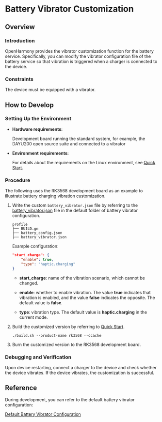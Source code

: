 # Battery Vibrator Customization

## Overview

### Introduction

OpenHarmony provides the vibrator customization function for the battery service. Specifically, you can modify the vibrator configuration file of the battery service so that vibration is triggered when a charger is connected to the device.

### Constraints

The device must be equipped with a vibrator.


## **How to Develop**

### Setting Up the Environment

- **Hardware requirements:**

  Development board running the standard system, for example, the DAYU200 open source suite and connected to a vibrator

- **Environment requirements:**

  For details about the requirements on the Linux environment, see [Quick Start](../quick-start/quickstart-overview.md).

### Procedure

The following uses the RK3568 development board as an example to illustrate battery charging vibration customization.

1. Write the custom `battery_vibrator.json` file by referring to the [battery_vibrator.json](https://gitee.com/openharmony/powermgr_battery_manager/blob/master/services/native/profile/battery_vibrator.json) file in the default folder of battery vibrator configuration. 

    ```text
    profile
    ├── BUILD.gn
    ├── battery_config.json
    ├── battery_vibrator.json
    ```

    Example configuration:

    ```json
    "start_charge": {
        "enable": true, 
        "type": "haptic.charging"
    }
    ```
   - **start_charge**: name of the vibration scenario, which cannot be changed.

   - **enable**: whether to enable vibration. The value **true** indicates that vibration is enabled, and the value **false** indicates the opposite. The default value is **false**.

   - **type**: vibration type. The default value is **haptic.charging** in the current mode.

2. Build the customized version by referring to [Quick Start](../quick-start/quickstart-overview.md).

    ```shell
    ./build.sh --product-name rk3568 --ccache
    ```

3. Burn the customized version to the RK3568 development board.

### Debugging and Verification

Upon device restarting, connect a charger to the device and check whether the device vibrates. If the device vibrates, the customization is successful.


## Reference

During development, you can refer to the default battery vibrator configuration:

[Default Battery Vibrator Configuration](https://gitee.com/openharmony/powermgr_battery_manager/blob/master/services/native/profile/battery_vibrator.json)
